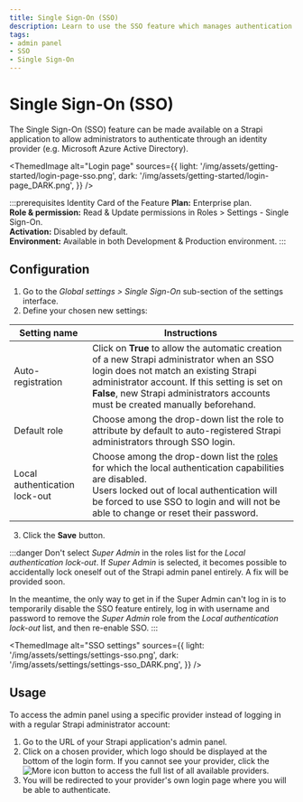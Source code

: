 ```yaml
---
title: Single Sign-On (SSO)
description: Learn to use the SSO feature which manages authentication through an identity provider.
tags:
- admin panel
- SSO
- Single Sign-On
---
```


# Single Sign-On (SSO) <EnterpriseBadge />

The Single Sign-On (SSO) feature can be made available on a Strapi application to allow administrators to authenticate through an identity provider (e.g. Microsoft Azure Active Directory).

<ThemedImage
alt="Login page"
sources={{
    light: '/img/assets/getting-started/login-page-sso.png',
    dark: '/img/assets/getting-started/login-page_DARK.png',
  }}
/>

:::prerequisites Identity Card of the Feature
<Icon name="credit-card"/> **Plan:** Enterprise plan. <br/>
<Icon name="user"/> **Role & permission:** Read & Update permissions in Roles > Settings - Single Sign-On. <br/>
<Icon name="toggle-left"/> **Activation:** Disabled by default. <br/>
<Icon name="laptop"/> **Environment:** Available in both Development & Production environment.
:::

## Configuration

1. Go to the *Global settings > Single Sign-On* sub-section of the settings interface.
2. Define your chosen new settings:

| Setting name      | Instructions      |
| ----------------- | ---------------------|
| Auto-registration | Click on **True** to allow the automatic creation of a new Strapi administrator when an SSO login does not match an existing Strapi administrator account. If this setting is set on **False**, new Strapi administrators accounts must be created manually beforehand. |
| Default role      | Choose among the drop-down list the role to attribute by default to auto-registered Strapi administrators through SSO login.           |
| Local authentication lock-out | Choose among the drop-down list the [roles](/user-docs/users-roles-permissions) for which the local authentication capabilities are disabled.<br />Users locked out of local authentication will be forced to use SSO to login and will not be able to change or reset their password. |

3. Click the **Save** button.

:::danger
Don't select _Super Admin_ in the roles list for the _Local authentication lock-out_. If _Super Admin_ is selected, it becomes possible to accidentally lock oneself out of the Strapi admin panel entirely. A fix will be provided soon.

In the meantime, the only way to get in if the Super Admin can't log in is to temporarily disable the SSO feature entirely, log in with username and password to remove the _Super Admin_ role from the _Local authentication lock-out_ list, and then re-enable SSO.
:::

<ThemedImage
  alt="SSO settings"
  sources={{
    light: '/img/assets/settings/settings-sso.png',
    dark: '/img/assets/settings/settings-sso_DARK.png',
  }}
/>

## Usage

To access the admin panel using a specific provider instead of logging in with a regular Strapi administrator account:

1. Go to the URL of your Strapi application's admin panel.
2. Click on a chosen provider, which logo should be displayed at the bottom of the login form. If you cannot see your provider, click the ![More icon](/img/assets/icons/v5/More.svg) button to access the full list of all available providers.
3. You will be redirected to your provider's own login page where you will be able to authenticate.

